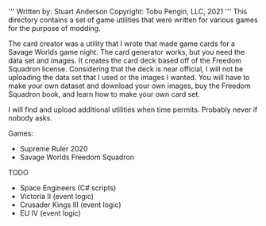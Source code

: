 '''
Written by: Stuart Anderson
Copyright: Tobu Pengin, LLC, 2021
'''
This directory contains a set of game utilities that were written for various games for the purpose of modding.

The card creator was a utility that I wrote that made game cards for a Savage Worlds game night.  The card generator works, but you need the data set and images.  It creates the card deck based off of the Freedom Squadron license.  Considering that the deck is near official, I will not be uploading the data set that I used or the images I wanted.  You will have to make your own dataset and download your own images, buy the Freedom Squadron book, and learn how to make your own card set.













I will find and upload additional utilities when time permits.  Probably never if nobody asks.

Games:
- Supreme Ruler 2020
- Savage Worlds Freedom Squadron


TODO

- Space Engineers (C# scripts)
- Victoria II (event logic)
- Crusader Kings III (event logic)
- EU IV (event logic)



